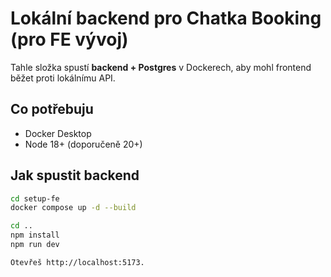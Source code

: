# Lokální backend pro Chatka Booking (pro FE vývoj)

Tahle složka spustí **backend + Postgres** v Dockerech, aby mohl frontend běžet proti lokálnímu API.

## Co potřebuju
- Docker Desktop
- Node 18+ (doporučeně 20+)

## Jak spustit backend
```bash
cd setup-fe
docker compose up -d --build

cd ..
npm install
npm run dev

Otevřeš http://localhost:5173.

